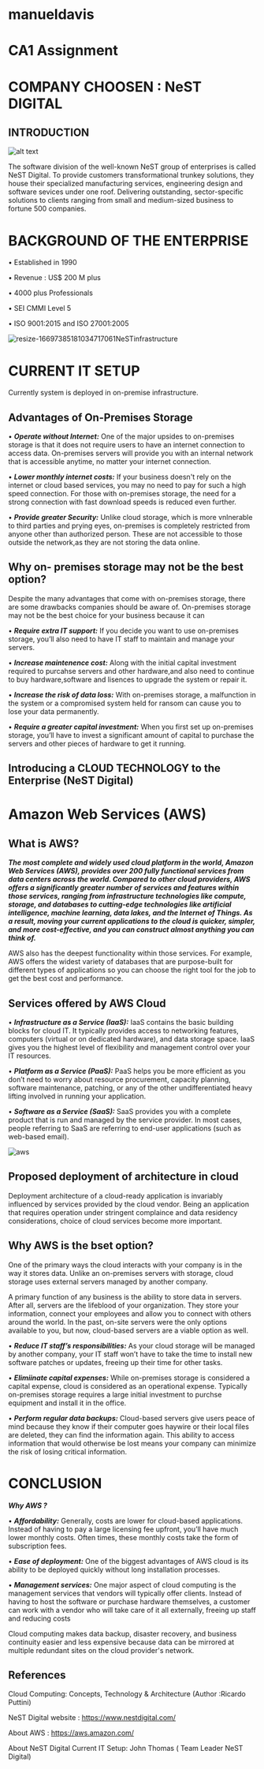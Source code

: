 # manueldavis

# CA1 Assignment

# COMPANY CHOOSEN : NeST DIGITAL

## INTRODUCTION

![alt text](https://nesttech.com/wp-content/uploads/2018/06/Nest-Modernized-Logo.png)

The software division of the well-known NeST group of enterprises is called NeST Digital. 
To provide customers transformational trunkey solutions, they house their specialized manufacturing services, 
engineering design and software sevices under one roof. Delivering outstanding, sector-specific
solutions to clients ranging from small and medium-sized business to fortune 500 companies.




# **BACKGROUND OF THE ENTERPRISE**

•	Established in 1990

•	Revenue : US$ 200 M plus

•	4000 plus Professionals

•	SEI CMMI Level 5

•	ISO 9001:2015 and ISO 27001:2005


![resize-16697385181034717061NeSTinfrastructure](https://user-images.githubusercontent.com/116644395/204583395-a8a961a4-d552-454f-b061-500aeb09d973.png)





# CURRENT IT SETUP


Currently system is deployed in on-premise infrastructure.




## Advantages of On-Premises Storage

• ***Operate without Internet:*** One of the major upsides to on-premises storage is that it does not require users to have
an internet connection to access data. On-premises servers will provide you with an internal network that is accessible 
anytime, no matter your internet connection.


• ***Lower monthly internet costs:*** If your business doesn't rely on the internet or cloud based services, you may no need to pay
for such a high speed connection. For those with on-premises storage, the need for a strong connection with fast download
speeds is reduced even further.

• ***Provide greater Security:*** Unlike cloud storage, which is more vnlnerable to third parties and prying eyes, on-premises
is completely restricted from anyone other than authorized person. These are not accessible to those outside the network,as 
they are not storing the data online.



## Why on- premises storage may not be the best option?

Despite the many advantages that come with on-premises storage, there are some drawbacks companies should be aware of. 
On-premises storage may not be the best choice for your business because it can

• ***Require extra IT support:*** If you decide you want to use on-premises storage, you’ll also need to have IT staff 
to maintain and manage your servers.


• ***Increase maintenence cost:*** Along with the initial capital investment required to purcahse servers and other hardware,and also need to continue 
to buy hardware,software and lisences to upgrade the system or repair it.


• ***Increase the risk of data loss:*** With on-premises storage, a malfunction in the system or a 
compromised system held for ransom can cause you to lose your data permanently.
 

• ***Require a greater capital investment:*** When you first set up on-premises storage, you’ll have to invest a significant
 amount of capital to purchase the servers and other pieces of hardware to get it running. 



## Introducing a CLOUD TECHNOLOGY to the Enterprise (NeST Digital)

# Amazon Web Services (AWS)

## What is AWS?

***The most complete and widely used cloud platform in the world, Amazon Web Services (AWS), provides over 200 fully functional services from data centers across the world.
Compared to other cloud providers, AWS offers a significantly greater number of services and features within those services, ranging from infrastructure technologies like compute,
 storage, and databases to cutting-edge technologies like artificial intelligence, machine learning, data lakes, and the Internet of Things. As a result, moving your current applications 
to the cloud is quicker, simpler, and more cost-effective, and you can construct almost anything you can think of.***

AWS also has the deepest functionality within those services. For example, AWS offers the widest variety of databases that are purpose-built for different types of applications so you 
can choose the right tool for the job to get the best cost and performance.

## Services offered by AWS Cloud 

• ***Infrastructure as a Service (IaaS):*** IaaS contains the basic building blocks for cloud IT. It typically provides access to networking features, computers (virtual or on dedicated hardware), 
and data storage space. IaaS gives you the highest level of flexibility and management control over your IT resources.

• ***Platform as a Service (PaaS):*** PaaS  helps you be more efficient as you don’t need to worry about resource procurement, capacity planning, software maintenance, patching, 
or any of the other undifferentiated heavy lifting involved in running your application. 

• ***Software as a Service (SaaS):*** SaaS provides you with a complete product that is run and managed by the service provider. In most cases, people referring to SaaS are referring to end-user 
applications (such as web-based email). 



![aws](https://user-images.githubusercontent.com/116644395/204624834-9d6d2393-72a1-40df-a0af-cfa737490e34.jpg)

## Proposed deployment of architecture in cloud

Deployment architecture of a cloud-ready application is invariably influenced by services provided by the cloud vendor.
Being an application that requires operation under stringent complaince and data residency considerations, choice of cloud services 
become more important.

## Why AWS is the bset option?

One of the primary ways the cloud interacts with your company is in the way it stores data. Unlike an on-premises servers with storage, 
cloud storage uses external servers managed by another company.

A primary function of any business is the ability to store data in servers. After all, servers are the lifeblood of your organization.
 They store your information, connect your employees and allow you to connect with others around the world. In the past, on-site servers 
were the only options available to you, but now, cloud-based servers are a viable option as well.


• ***Reduce IT staff’s responsibilities:*** As your cloud storage will be managed by another company, your IT staff won’t have to take the time to install 
new software patches or updates, freeing up their time for other tasks.

• ***Elimiinate capital expenses:*** While on-premises storage is considered a capital expense, cloud is considered as an operational expense. Typically 
on-premises storage requires a large initial investment to purchse equipment and install it in the office.

• ***Perform regular data backups:*** Cloud-based servers give users peace of mind 
because they know if their computer goes haywire or their local files are deleted, they can find the information again. This ability to access information 
that would otherwise be lost means your company can minimize the risk of losing critical information.


# CONCLUSION



***Why AWS ?***

• ***Affordability:*** Generally, costs are lower for cloud-based applications. Instead of having to pay a large licensing fee upfront, 
you’ll have much lower monthly costs. Often times, these monthly costs take the form of subscription fees.

• ***Ease of deployment:*** One of the biggest advantages of AWS cloud is its ability 
to be deployed quickly without long installation processes.

• ***Management services:*** One major aspect of cloud computing is the management services that vendors will typically offer clients. 
Instead of having to host the software or purchase hardware themselves, a customer can work with a vendor who will take care of it all externally, 
freeing up staff and reducing costs 


Cloud computing makes data backup, disaster recovery, and business continuity easier and less expensive because data can be mirrored at multiple 
redundant sites on the cloud provider's network.

## References   

Cloud Computing: Concepts, Technology & Architecture (Author :Ricardo Puttini)
             

 NeST Digital website : https://www.nestdigital.com/
              

 About AWS : https://aws.amazon.com/

	      
About NeST Digital Current IT Setup: John Thomas ( Team Leader NeST Digital)


	     
